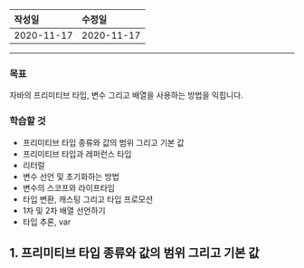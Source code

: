 |작성일|수정일|
|:----|:----|
|2020-11-17|2020-11-17|

--------

### 목표

자바의 프리미티브 타입, 변수 그리고 배열을 사용하는 방법을 익힙니다.

### 학습할 것
- 프리미티브 타입 종류와 값의 범위 그리고 기본 값
- 프리미티브 타입과 레퍼런스 타입
- 리터럴
- 변수 선언 및 초기화하는 방법
- 변수의 스코프와 라이프타임
- 타입 변환, 캐스팅 그리고 타입 프로모션
- 1차 및 2차 배열 선언하기
- 타입 추론, var

## 1. 프리미티브 타입 종류와 값의 범위 그리고 기본 값
